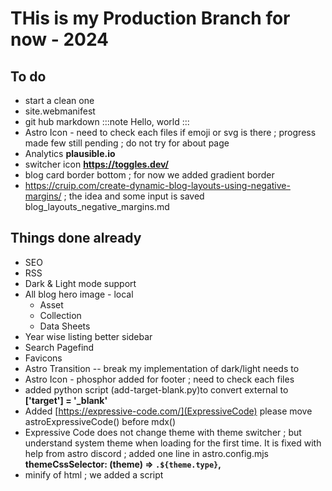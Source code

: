 # THis is my Production Branch for now - 2024

## To do 
- start a clean one 
- site.webmanifest 
- git hub markdown 
        :::note
        Hello, world
        :::
- Astro Icon -  need to check each files if emoji or svg is there ; progress made few still pending ; do not try for about page
- Analytics **plausible.io**
- switcher icon **https://toggles.dev/**
- blog card border bottom ; for now we added gradient border
- https://cruip.com/create-dynamic-blog-layouts-using-negative-margins/ ; the idea and some input is saved blog_layouts_negative_margins.md





## Things done already 
- SEO
- RSS
- Dark & Light mode support
- All blog hero image - local
    - Asset 
    - Collection
    - Data Sheets
- Year wise listing better sidebar 
- Search Pagefind 
- Favicons 
- Astro Transition -- break my implementation of dark/light needs to 
- Astro Icon - phosphor added for footer ; need to check each files
- added python script (add-target-blank.py)to convert external to **['target'] = '_blank'**
- Added [https://expressive-code.com/](ExpressiveCode) please move astroExpressiveCode() before mdx()
-  Expressive Code does not change theme with theme switcher ; but understand system theme when loading for the first time. It is fixed with help from astro discord ; added one line in astro.config.mjs **themeCssSelector: (theme) => `.${theme.type}`,**
- minify of html ; we added a script 


